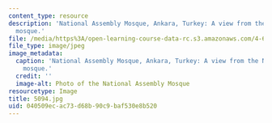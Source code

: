 ```yaml
---
content_type: resource
description: 'National Assembly Mosque, Ankara, Turkey: A view from the North of the
  mosque.'
file: /media/https%3A/open-learning-course-data-rc.s3.amazonaws.com/4-614-religious-architecture-and-islamic-cultures-fall-2002/040509ecac73d68b90c9baf530e8b520_5094.jpg
file_type: image/jpeg
image_metadata:
  caption: 'National Assembly Mosque, Ankara, Turkey: A view from the North of the
    mosque.'
  credit: ''
  image-alt: Photo of the National Assembly Mosque
resourcetype: Image
title: 5094.jpg
uid: 040509ec-ac73-d68b-90c9-baf530e8b520
---
```

